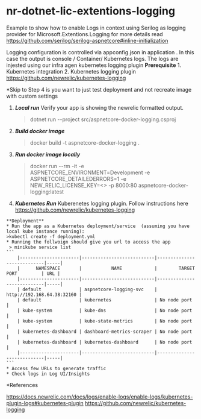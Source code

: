 # nr-dotnet-lic-extentions-logging
Example to show how to enable Logs in context using Serilog as logging provider for Microsoft.Extentions.Logging for more details read https://github.com/serilog/serilog-aspnetcore#inline-initialization


Logging configuration is controlled via appconfig.json in application . In this case the output is console / Container/ Kubernetes logs. The logs are injested using our infra agen kubernetes logging plugin
**Prerequisite**
    1. Kubernetes integration
    2. Kubernetes logging plugin https://github.com/newrelic/kubernetes-logging

*Skip to Step 4 is you want to just test deployment and not recreate image with custom settings

1.  ***Local run*** 
    Verify your app is showing the newrelic formatted output.
    >dotnet run --project src/aspnetcore-docker-logging.csproj 

2.  ***Build docker image*** 

    >docker build -t aspnetcore-docker-logging .

3.  ***Run docker image locally*** 
    
    >docker run --rm -it -e ASPNETCORE_ENVIRONMENT=Development -e ASPNETCORE_DETAILEDERRORS=1 -e NEW_RELIC_LICENSE_KEY=<<YOUR NR KEY>>  -p 8000:80 aspnetcore-docker-logging:latest 

4.   ***Kubernetes Run***
    Kuberenetes logging plugin. Follow instructions here  https://github.com/newrelic/kubernetes-logging

    **Deployment**
    * Run the app as a Kubernetes deployment/service  (assuming you have local kube instance running):
    >kubectl create -f deployment.yml 
    * Running the follwoign should give you url to access the app 
     > minikube service list
    ```
        |----------------------|---------------------------|----------------------------|-----|
        |      NAMESPACE       |           NAME            |        TARGET PORT         | URL |
        |----------------------|---------------------------|----------------------------|-----|
        | default              | aspnetcore-logging-svc    | http://192.168.64.38:32160 |
        | default              | kubernetes                | No node port               |
        | kube-system          | kube-dns                  | No node port               |
        | kube-system          | kube-state-metrics        | No node port               |
        | kubernetes-dashboard | dashboard-metrics-scraper | No node port               |
        | kubernetes-dashboard | kubernetes-dashboard      | No node port               |
        |----------------------|---------------------------|----------------------------|-----|
    ```
    * Access few URLs to generate traffic 
    * Check logs in Log UI/Insights 
    
*References 

https://docs.newrelic.com/docs/logs/enable-logs/enable-logs/kubernetes-plugin-logs#kubernetes-plugin
https://github.com/newrelic/kubernetes-logging

